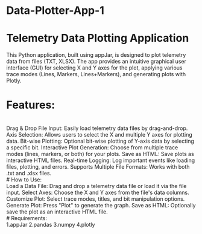 # Data-Plotter-App-1
# Telemetry Data Plotting Application

This Python application, built using appJar, is designed to plot telemetry data from files (TXT, XLSX). The app provides an intuitive graphical user interface (GUI) for selecting X and Y axes for the plot, applying various trace modes (Lines, Markers, Lines+Markers), and generating plots with Plotly.

# Features:
<br>
Drag & Drop File Input: Easily load telemetry data files by drag-and-drop.
Axis Selection: Allows users to select the X and multiple Y axes for plotting data.
Bit-wise Plotting: Optional bit-wise plotting of Y-axis data by selecting a specific bit.
Interactive Plot Generation: Choose from multiple trace modes (lines, markers, or both) for your plots.
Save as HTML: Save plots as interactive HTML files.
Real-time Logging: Log important events like loading files, plotting, and errors.
Supports Multiple File Formats: Works with both .txt and .xlsx files.
<br>
# How to Use:
<br>
Load a Data File: Drag and drop a telemetry data file or load it via the file input.
Select Axes: Choose the X and Y axes from the file's data columns.
Customize Plot: Select trace modes, titles, and bit manipulation options.
Generate Plot: Press "Plot" to generate the graph.
Save as HTML: Optionally save the plot as an interactive HTML file.
<br>
# Requirements:
<br>
  1.appJar
  2.pandas
  3.numpy
  4.plotly
